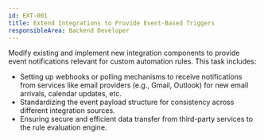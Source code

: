 ```yaml
---
id: EXT-001
title: Extend Integrations to Provide Event-Based Triggers
responsibleArea: Backend Developer
---
```

Modify existing and implement new integration components to provide event notifications relevant for custom automation rules. This task includes:
*   Setting up webhooks or polling mechanisms to receive notifications from services like email providers (e.g., Gmail, Outlook) for new email arrivals, calendar updates, etc.
*   Standardizing the event payload structure for consistency across different integration sources.
*   Ensuring secure and efficient data transfer from third-party services to the rule evaluation engine.